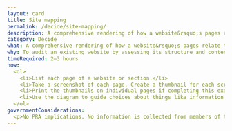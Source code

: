 ```yaml
---
layout: card
title: Site mapping
permalink: /decide/site-mapping/
description: A comprehensive rendering of how a website&rsquo;s pages relate to one another.
category: Decide
what: A comprehensive rendering of how a website&rsquo;s pages relate to one another.
why: To audit an existing website by assessing its structure and content. Site maps also help you plan and organize the contents of a new website prior to <a href="/make/wireframing/">wireframing</a> and building it.
timeRequired: 2–3 hours
how:
  <ol>
    <li>List each page of a website or section.</li>
    <li>Take a screenshot of each page. Create a thumbnail for each screenshot.</li>
    <li>Print the thumbnails on individual pages if completing this exercise in person. Remote teams can use a shared whiteboard tool. Arrange the page thumbnails into a hierarchical diagram. Focus on the logical relationships between pages. If you're evaluating an existing website, focus more on these relationships than on the URL structure. If some pages function as sub-pages to another, the site map should reflect that.</li>
    <li>Use the diagram to guide choices about things like information architecture and URL structures.</li>
  </ol>
governmentConsiderations:
  <p>No PRA implications. No information is collected from members of the public.</p>
---
```

